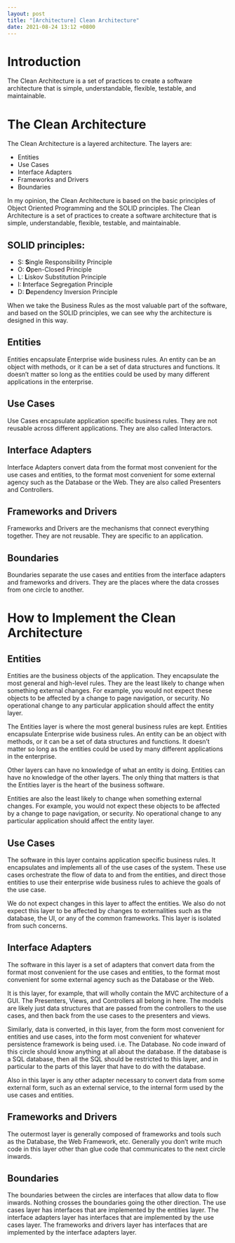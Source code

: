 ```yaml
---
layout: post
title: "[Architecture] Clean Architecture"
date: 2021-08-24 13:12 +0800
---
```

# Introduction

The Clean Architecture is a set of practices to create a software architecture that is simple, understandable, flexible, testable, and maintainable.

# The Clean Architecture

The Clean Architecture is a layered architecture. The layers are:

- Entities
- Use Cases
- Interface Adapters
- Frameworks and Drivers
- Boundaries

In my opinion, the Clean Architecture is based on the basic principles of Object Oriented Programming and the SOLID principles. The Clean Architecture is a set of practices to create a software architecture that is simple, understandable, flexible, testable, and maintainable.

## SOLID principles:

- S: **S**ingle Responsibility Principle
- O: **O**pen-Closed Principle
- L: **L**iskov Substitution Principle
- I: **I**nterface Segregation Principle
- D: **D**ependency Inversion Principle

When we take the Business Rules as the most valuable part of the software, and based on the SOLID principles, we can see why the architecture is designed in this way.

## Entities

Entities encapsulate Enterprise wide business rules. An entity can be an object with methods, or it can be a set of data structures and functions. It doesn’t matter so long as the entities could be used by many different applications in the enterprise.

## Use Cases

Use Cases encapsulate application specific business rules. They are not reusable across different applications. They are also called Interactors.

## Interface Adapters

Interface Adapters convert data from the format most convenient for the use cases and entities, to the format most convenient for some external agency such as the Database or the Web. They are also called Presenters and Controllers.

## Frameworks and Drivers

Frameworks and Drivers are the mechanisms that connect everything together. They are not reusable. They are specific to an application.

## Boundaries

Boundaries separate the use cases and entities from the interface adapters and frameworks and drivers. They are the places where the data crosses from one circle to another.

# How to Implement the Clean Architecture

## Entities

Entities are the business objects of the application. They encapsulate the most general and high-level rules. They are the least likely to change when something external changes. For example, you would not expect these objects to be affected by a change to page navigation, or security. No operational change to any particular application should affect the entity layer.

The Entities layer is where the most general business rules are kept. Entities encapsulate Enterprise wide business rules. An entity can be an object with methods, or it can be a set of data structures and functions. It doesn’t matter so long as the entities could be used by many different applications in the enterprise.

Other layers can have no knowledge of what an entity is doing. Entities can have no knowledge of the other layers. The only thing that matters is that the Entities layer is the heart of the business software.

Entities are also the least likely to change when something external changes. For example, you would not expect these objects to be affected by a change to page navigation, or security. No operational change to any particular application should affect the entity layer.

## Use Cases

The software in this layer contains application specific business rules. It encapsulates and implements all of the use cases of the system. These use cases orchestrate the flow of data to and from the entities, and direct those entities to use their enterprise wide business rules to achieve the goals of the use case.

We do not expect changes in this layer to affect the entities. We also do not expect this layer to be affected by changes to externalities such as the database, the UI, or any of the common frameworks. This layer is isolated from such concerns.

## Interface Adapters

The software in this layer is a set of adapters that convert data from the format most convenient for the use cases and entities, to the format most convenient for some external agency such as the Database or the Web.

It is this layer, for example, that will wholly contain the MVC architecture of a GUI. The Presenters, Views, and Controllers all belong in here. The models are likely just data structures that are passed from the controllers to the use cases, and then back from the use cases to the presenters and views.

Similarly, data is converted, in this layer, from the form most convenient for entities and use cases, into the form most convenient for whatever persistence framework is being used. i.e. The Database. No code inward of this circle should know anything at all about the database. If the database is a SQL database, then all the SQL should be restricted to this layer, and in particular to the parts of this layer that have to do with the database.

Also in this layer is any other adapter necessary to convert data from some external form, such as an external service, to the internal form used by the use cases and entities.

## Frameworks and Drivers

The outermost layer is generally composed of frameworks and tools such as the Database, the Web Framework, etc. Generally you don’t write much code in this layer other than glue code that communicates to the next circle inwards.

## Boundaries

The boundaries between the circles are interfaces that allow data to flow inwards. Nothing crosses the boundaries going the other direction. The use cases layer has interfaces that are implemented by the entities layer. The interface adapters layer has interfaces that are implemented by the use cases layer. The frameworks and drivers layer has interfaces that are implemented by the interface adapters layer.

